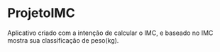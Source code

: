 # ProjetoIMC
Aplicativo criado com a intenção de calcular o IMC, e baseado no IMC mostra sua classificação de peso(kg).
